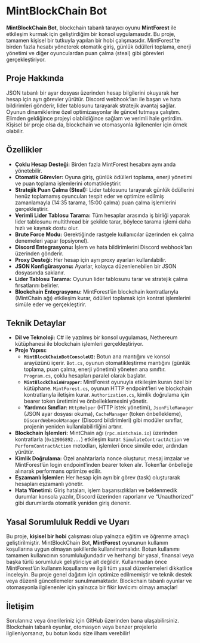 # MintBlockChain Bot

**MintBlockChain Bot**, blockchain tabanlı tarayıcı oyunu **MintForest** ile etkileşim kurmak için geliştirdiğim bir konsol uygulamasıdır. Bu proje, tamamen kişisel bir tutkuyla yapılan bir hobi çalışmasıdır. MintForest’te birden fazla hesabı yöneterek otomatik giriş, günlük ödülleri toplama, enerji yönetimi ve diğer oyunculardan puan çalma (steal) gibi görevleri gerçekleştiriyor.

## Proje Hakkında

JSON tabanlı bir ayar dosyası üzerinden hesap bilgilerini okuyarak her hesap için ayrı görevler yürütür. Discord webhook’ları ile başarı ve hata bildirimleri gönderir, lider tablosunu tarayarak stratejik avantaj sağlar. Oyunun dinamiklerine özel optimizasyonlar ile güncel tutmaya çalıştım. Elimden geldiğince projeyi olabildiğince sağlam ve verimli hale getirdim. Kişisel bir proje olsa da, blockchain ve otomasyonla ilgilenenler için örnek olabilir.

## Özellikler

- **Çoklu Hesap Desteği:** Birden fazla MintForest hesabını aynı anda yönetebilir.
- **Otomatik Görevler:** Oyuna giriş, günlük ödülleri toplama, enerji yönetimi ve puan toplama işlemlerini otomatikleştirir.
- **Stratejik Puan Çalma (Steal):** Lider tablosunu tarayarak günlük ödüllerini henüz toplamamış oyuncuları tespit eder ve optimize edilmiş zamanlamayla (14:35 tarama, 15:00 çalma) puan çalma işlemlerini gerçekleştirir.
- **Verimli Lider Tablosu Tarama:** Tüm hesaplar arasında iş birliği yaparak lider tablosunu multithread bir şekilde tarar, böylece tarama işlemi daha hızlı ve kaynak dostu olur.
- **Brute Force Modu:** Gerektiğinde rastgele kullanıcılar üzerinden ek çalma denemeleri yapar (opsiyonel).
- **Discord Entegrasyonu:** İşlem ve hata bildirimlerini Discord webhook’ları üzerinden gönderir.
- **Proxy Desteği:** Her hesap için ayrı proxy ayarları kullanılabilir.
- **JSON Konfigürasyonu:** Ayarlar, kolayca düzenlenebilen bir JSON dosyasında saklanır.
- **Lider Tablosu Tarama:** Oyunun lider tablosunu tarar ve stratejik çalma fırsatlarını belirler.
- **Blockchain Entegrasyonu:** MintForest’ün blockchain kontratlarıyla (MintChain ağı) etkileşim kurar, ödülleri toplamak için kontrat işlemlerini simüle eder ve gerçekleştirir.

## Teknik Detaylar

- **Dil ve Teknoloji:** C# ile yazılmış bir konsol uygulaması, Nethereum kütüphanesi ile blockchain işlemleri gerçekleştiriyor.
- **Proje Yapısı:**
  - **`MintBlockChainBotConsoleUI`:** Botun ana mantığını ve konsol arayüzünü içerir. `Bot.cs`, oyunun otomatikleştirme mantığını (günlük toplama, puan çalma, enerji yönetimi) yöneten ana sınıftır. `Program.cs`, çoklu hesapları paralel olarak başlatır.
  - **`MintBlockChainWrapper`:** MintForest oyunuyla etkileşim kuran özel bir kütüphane. `MintForest.cs`, oyunun HTTP endpoint’leri ve blockchain kontratlarıyla iletişim kurar. `Authorization.cs`, kimlik doğrulama için bearer token üretimini ve önbelleklemesini yönetir.
  - **Yardımcı Sınıflar:** `HttpHelper` (HTTP istek yönetimi), `JsonFileManager` (JSON ayar dosyası okuma), `CacheManager` (token önbellekleme), `DiscordWebHookManager` (Discord bildirimleri) gibi modüler sınıflar, projenin yeniden kullanılabilirliğini artırır.
- **Blockchain İşlemleri:** MintChain ağı (`rpc.mintchain.io`) üzerinden kontratlarla (`0x12906892...`) etkileşim kurar. `SimulateContractAction` ve `PerformContractAction` metodları, işlemleri önce simüle eder, ardından yürütür.
- **Kimlik Doğrulama:** Özel anahtarlarla nonce oluşturur, mesaj imzalar ve MintForest’ün login endpoint’inden bearer token alır. Token’lar önbelleğe alınarak performans optimize edilir.
- **Eşzamanlı İşlemler:** Her hesap için ayrı bir görev (task) oluşturarak hesapları eşzamanlı yönetir.
- **Hata Yönetimi:** Giriş hataları, işlem başarısızlıkları ve beklenmedik durumlar konsola yazılır, Discord üzerinden raporlanır ve “Unauthorized” gibi durumlarda otomatik yeniden giriş denenir.


## Yasal Sorumluluk Reddi ve Uyarı

Bu proje, **kişisel bir hobi** çalışması olup yalnızca eğitim ve öğrenme amaçlı geliştirilmiştir. MintBlockChain Bot, **MintForest** oyununun kullanım koşullarına uygun olmayan şekillerde kullanılmamalıdır. Botun kullanımı tamamen kullanıcının sorumluluğundadır ve herhangi bir yasal, finansal veya başka türlü sorumluluk geliştiriciye ait değildir. Kullanmadan önce MintForest’ün kullanım koşullarını ve ilgili tüm yasal düzenlemeleri dikkatlice inceleyin. Bu proje genel dağıtım için optimize edilmemiştir ve teknik destek veya düzenli güncellemeler sunulmamaktadır. Blockchain tabanlı oyunlar ve otomasyonla ilgilenenler için yalnızca bir fikir kıvılcımı olmayı amaçlar!

## İletişim

Sorularınız veya önerileriniz için GitHub üzerinden bana ulaşabilirsiniz. Blockchain tabanlı oyunlar, otomasyon veya benzer projelerle ilgileniyorsanız, bu botun kodu size ilham verebilir!
